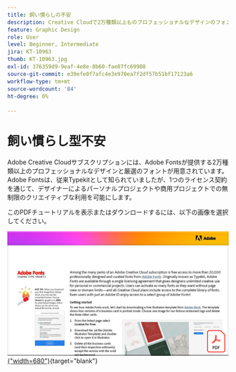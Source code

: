 ```yaml
---
title: 飼い慣らしの不安
description: Creative Cloudで2万種類以上ものプロフェッショナルなデザインのフォントにアクセスして使用する方法を説明します
feature: Graphic Design
role: User
level: Beginner, Intermediate
jira: KT-10963
thumb: KT-10963.jpg
exl-id: 376359d9-9eaf-4e8e-8b60-fae07fc69908
source-git-commit: e39efe0f7afc4e3e970ea7f2df57b51bf17123a6
workflow-type: tm+mt
source-wordcount: '84'
ht-degree: 0%

---
```


# 飼い慣らし型不安

Adobe Creative Cloudサブスクリプションには、Adobe Fontsが提供する2万種類以上のプロフェッショナルなデザインと厳選のフォントが用意されています。 Adobe Fontsは、従来Typekitとして知られていましたが、1つのライセンス契約を通じて、デザイナーによるパーソナルプロジェクトや商用プロジェクトでの無制限のクリエイティブな利用を可能にします。

このPDFチュートリアルを表示またはダウンロードするには、以下の画像を選択してください。

[![チュートリアルの最初のページの画像](assets/TamingTypeAnxiety.png){&quot;width=680&quot;}](assets/Adobe-Fonts-Taming-Font-Anxiety.pdf){target="blank"}
